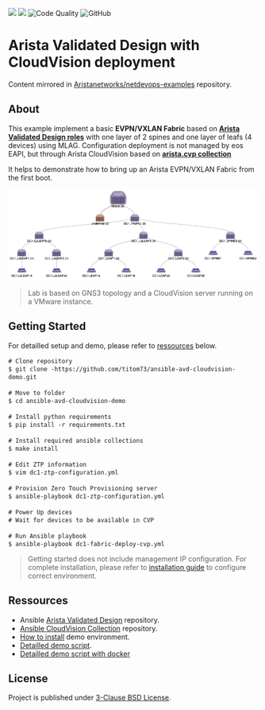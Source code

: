 ![](https://img.shields.io/badge/Arista-CVP%20Automation-blue) ![](https://img.shields.io/badge/Arista-EOS%20Automation-blue) ![Code Quality](https://github.com/titom73/ansible-avd-cloudvision-demo/workflows/Code%20Quality/badge.svg) ![GitHub](https://img.shields.io/github/license/titom73/ansible-avd-cloudvision-demo)
# Arista Validated Design with CloudVision deployment

Content mirrored in [Aristanetworks/netdevops-examples](https://github.com/aristanetworks/netdevops-examples) repository.

## About

This example implement a basic __EVPN/VXLAN Fabric__ based on __[Arista Validated Design roles](https://github.com/aristanetworks/ansible-avd)__ with one layer of 2 spines and one layer of leafs (4 devices) using MLAG. Configuration deployment is not managed by eos EAPI, but through Arista CloudVision based on __[arista.cvp collection](https://github.com/aristanetworks/ansible-cvp/)__

It helps to demonstrate how to bring up an Arista EVPN/VXLAN Fabric from the first boot.

![Lab Topology](data/cloudvision-device-topology.png)

> Lab is based on GNS3 topology and a CloudVision server running on a VMware instance.

## Getting Started

For detailled setup and demo, please refer to [ressources](#ressources) below.

```shell
# Clone repository
$ git clone -https://github.com/titom73/ansible-avd-cloudvision-demo.git

# Move to folder
$ cd ansible-avd-cloudvision-demo

# Install python requirements
$ pip install -r requirements.txt

# Install required ansible collections
$ make install

# Edit ZTP information
$ vim dc1-ztp-configuration.yml

# Provision Zero Touch Provisioning server
$ ansible-playbook dc1-ztp-configuration.yml

# Power Up devices
# Wait for devices to be available in CVP

# Run Ansible playbook 
$ ansible-playbook dc1-fabric-deploy-cvp.yml
```

> Getting started does not include management IP configuration. For complete installation, please refer to [installation guide](INSTALLATION.md) to configure correct environment.

## Ressources

- Ansible [Arista Validated Design](https://github.com/aristanetworks/ansible-avd) repository.
- [Ansible CloudVision Collection](https://github.com/aristanetworks/ansible-cvp) repository.
- [How to install](INSTALLATION.md) demo environment.
- [Detailled demo script](DEMO.md).
- [Detailled demo script with docker](data/DEMO_DOCKER.md)

## License

Project is published under [3-Clause BSD License](LICENSE).
